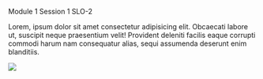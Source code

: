 Module 1 Session 1 SLO-2

Lorem, ipsum dolor sit amet consectetur adipisicing elit. Obcaecati labore ut, suscipit neque praesentium velit! Provident deleniti facilis eaque corrupti commodi harum nam consequatur alias, sequi assumenda deserunt enim blanditiis.


<img class="imgLarge" src="./Resources/M1/dev-tools.png" />